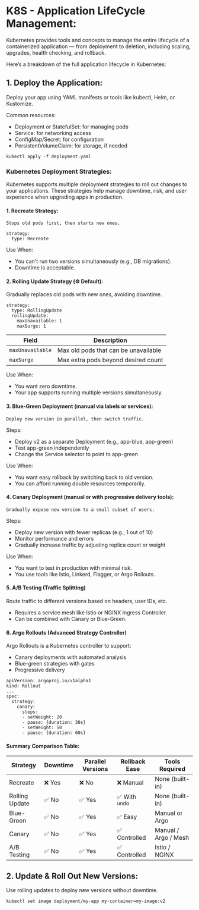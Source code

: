 # K8S - Application LifeCycle Management:

Kubernetes provides tools and concepts to manage the entire lifecycle of a containerized application — from deployment to deletion, including scaling, upgrades, health checking, and rollback.

Here’s a breakdown of the full application lifecycle in Kubernetes:

## 1.  Deploy the Application:

Deploy your app using YAML manifests or tools like kubectl, Helm, or Kustomize.

Common resources:
- Deployment or StatefulSet: for managing pods
- Service: for networking access
- ConfigMap/Secret: for configuration
- PersistentVolumeClaim: for storage, if needed

```
kubectl apply -f deployment.yaml
```
 ### Kubernetes Deployment Strategies:

Kubernetes supports multiple deployment strategies to roll out changes to your applications. These strategies help manage downtime, risk, and user experience when upgrading apps in production.

 #### 1. Recreate Strategy:

`Stops old pods first, then starts new ones.`
```
strategy:
  type: Recreate
```
Use When:
- You can't run two versions simultaneously (e.g., DB migrations).
- Downtime is acceptable.

#### 2. Rolling Update Strategy (⚙️ Default):

Gradually replaces old pods with new ones, avoiding downtime.
```
strategy:
  type: RollingUpdate
  rollingUpdate:
    maxUnavailable: 1
    maxSurge: 1
```

| Field            | Description                          |
| ---------------- | ------------------------------------ |
| `maxUnavailable` | Max old pods that can be unavailable |
| `maxSurge`       | Max extra pods beyond desired count  |

Use When:
- You want zero downtime.
- Your app supports running multiple versions simultaneously.

#### 3. Blue-Green Deployment (manual via labels or services):

`Deploy new version in parallel, then switch traffic.`

Steps:
- Deploy v2 as a separate Deployment (e.g., app-blue, app-green)
- Test app-green independently
- Change the Service selector to point to app-green

Use When:
- You want easy rollback by switching back to old version.
- You can afford running double resources temporarily.

#### 4. Canary Deployment (manual or with progressive delivery tools):

`Gradually expose new version to a small subset of users.`

Steps:
- Deploy new version with fewer replicas (e.g., 1 out of 10)
- Monitor performance and errors
- Gradually increase traffic by adjusting replica count or weight

Use When:
- You want to test in production with minimal risk.
- You use tools like Istio, Linkerd, Flagger, or Argo Rollouts.

#### 5. A/B Testing (Traffic Splitting)

Route traffic to different versions based on headers, user IDs, etc.
- Requires a service mesh like Istio or NGINX Ingress Controller.
- Can be combined with Canary or Blue-Green.

#### 6. Argo Rollouts (Advanced Strategy Controller)

Argo Rollouts is a Kubernetes controller to support:
- Canary deployments with automated analysis
- Blue-green strategies with gates
- Progressive delivery

```
apiVersion: argoproj.io/v1alpha1
kind: Rollout
...
spec:
  strategy:
    canary:
      steps:
      - setWeight: 20
      - pause: {duration: 30s}
      - setWeight: 50
      - pause: {duration: 60s}
```

#### Summary Comparison Table:

| Strategy       | Downtime | Parallel Versions | Rollback Ease | Tools Required       |
| -------------- | -------- | ----------------- | ------------- | -------------------- |
| Recreate       | ❌ Yes    | ❌ No              | ❌ Manual      | None (built-in)      |
| Rolling Update | ✅ No     | ✅ Yes             | ✅ With `undo` | None (built-in)      |
| Blue-Green     | ✅ No     | ✅ Yes             | ✅ Easy        | Manual or Argo       |
| Canary         | ✅ No     | ✅ Yes             | ✅ Controlled  | Manual / Argo / Mesh |
| A/B Testing    | ✅ No     | ✅ Yes             | ✅ Controlled  | Istio / NGINX        |


## 2. Update & Roll Out New Versions:

Use rolling updates to deploy new versions without downtime.

```
kubectl set image deployment/my-app my-container=my-image:v2
```
